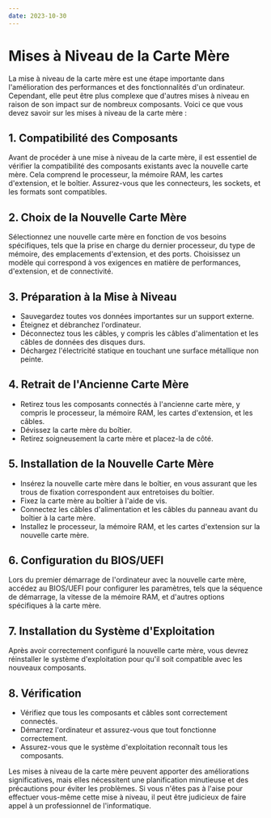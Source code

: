 ```yaml
---
date: 2023-10-30
---
```


# Mises à Niveau de la Carte Mère

La mise à niveau de la carte mère est une étape importante dans l'amélioration des performances et des fonctionnalités d'un ordinateur. Cependant, elle peut être plus complexe que d'autres mises à niveau en raison de son impact sur de nombreux composants. Voici ce que vous devez savoir sur les mises à niveau de la carte mère :

## 1. Compatibilité des Composants

Avant de procéder à une mise à niveau de la carte mère, il est essentiel de vérifier la compatibilité des composants existants avec la nouvelle carte mère. Cela comprend le processeur, la mémoire RAM, les cartes d'extension, et le boîtier. Assurez-vous que les connecteurs, les sockets, et les formats sont compatibles.

## 2. Choix de la Nouvelle Carte Mère

Sélectionnez une nouvelle carte mère en fonction de vos besoins spécifiques, tels que la prise en charge du dernier processeur, du type de mémoire, des emplacements d'extension, et des ports. Choisissez un modèle qui correspond à vos exigences en matière de performances, d'extension, et de connectivité.

## 3. Préparation à la Mise à Niveau

- Sauvegardez toutes vos données importantes sur un support externe.
- Éteignez et débranchez l'ordinateur.
- Déconnectez tous les câbles, y compris les câbles d'alimentation et les câbles de données des disques durs.
- Déchargez l'électricité statique en touchant une surface métallique non peinte.

## 4. Retrait de l'Ancienne Carte Mère

- Retirez tous les composants connectés à l'ancienne carte mère, y compris le processeur, la mémoire RAM, les cartes d'extension, et les câbles.
- Dévissez la carte mère du boîtier.
- Retirez soigneusement la carte mère et placez-la de côté.

## 5. Installation de la Nouvelle Carte Mère

- Insérez la nouvelle carte mère dans le boîtier, en vous assurant que les trous de fixation correspondent aux entretoises du boîtier.
- Fixez la carte mère au boîtier à l'aide de vis.
- Connectez les câbles d'alimentation et les câbles du panneau avant du boîtier à la carte mère.
- Installez le processeur, la mémoire RAM, et les cartes d'extension sur la nouvelle carte mère.

## 6. Configuration du BIOS/UEFI

Lors du premier démarrage de l'ordinateur avec la nouvelle carte mère, accédez au BIOS/UEFI pour configurer les paramètres, tels que la séquence de démarrage, la vitesse de la mémoire RAM, et d'autres options spécifiques à la carte mère.

## 7. Installation du Système d'Exploitation

Après avoir correctement configuré la nouvelle carte mère, vous devrez réinstaller le système d'exploitation pour qu'il soit compatible avec les nouveaux composants.

## 8. Vérification

- Vérifiez que tous les composants et câbles sont correctement connectés.
- Démarrez l'ordinateur et assurez-vous que tout fonctionne correctement.
- Assurez-vous que le système d'exploitation reconnaît tous les composants.

Les mises à niveau de la carte mère peuvent apporter des améliorations significatives, mais elles nécessitent une planification minutieuse et des précautions pour éviter les problèmes. Si vous n'êtes pas à l'aise pour effectuer vous-même cette mise à niveau, il peut être judicieux de faire appel à un professionnel de l'informatique.
